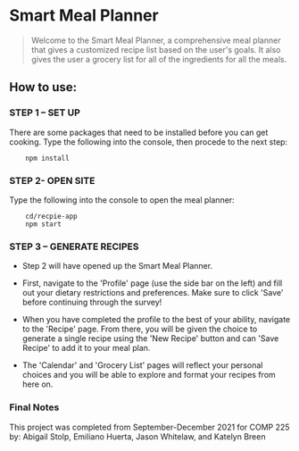 # Smart Meal Planner

> Welcome to the Smart Meal Planner, a comprehensive meal planner that gives a customized recipe list based on the user's goals. It also gives the user a grocery list for all of the ingredients for all the meals.


## How to use:

### STEP 1 – SET UP

There are some packages that need to be installed before you can get cooking. Type the following into the console, then procede to the next step:

```
    npm install
```

### STEP 2- OPEN SITE
Type the following into the console to open the meal planner:

```
    cd/recpie-app
    npm start
```

### STEP 3 – GENERATE RECIPES

- Step 2 will have opened up the Smart Meal Planner.

- First, navigate to the 'Profile' page (use the side bar on the left) and fill out your dietary restrictions and preferences. Make sure to click 'Save' before continuing through the survey!

- When you have completed the profile to the best of your ability, navigate to the 'Recipe' page. From there, you will be given the choice to generate a single recipe using the 'New Recipe' button and can 'Save Recipe' to add it to your meal plan.

- The 'Calendar' and 'Grocery List' pages will reflect your personal choices and you will be able to explore and format your recipes from here on.

### Final Notes

This project was completed from September-December 2021 for COMP 225 by:
Abigail Stolp,
Emiliano Huerta, 
Jason Whitelaw, and
Katelyn Breen